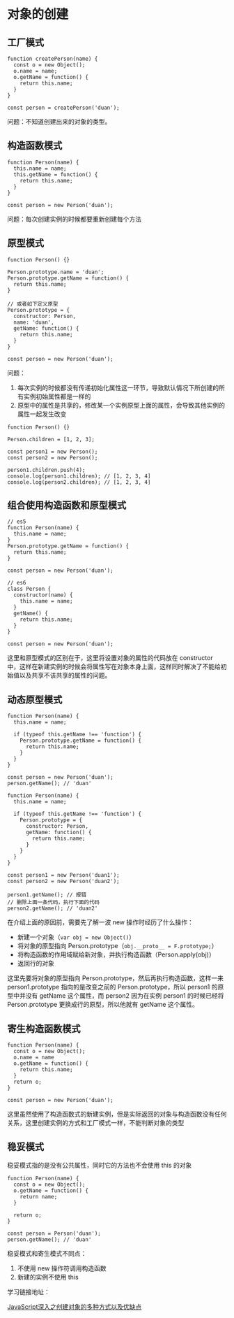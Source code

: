 # 对象的创建

## 工厂模式

```
function createPerson(name) {
  const o = new Object();
  o.name = name;
  o.getName = function() {
    return this.name;
  }
}

const person = createPerson('duan');
```

问题：不知道创建出来的对象的类型。

## 构造函数模式

```
function Person(name) {
  this.name = name;
  this.getName = function() {
    return this.name;
  }
}

const person = new Person('duan');
```

问题：每次创建实例的时候都要重新创建每个方法

## 原型模式

```
function Person() {}

Person.prototype.name = 'duan';
Person.prototype.getName = function() {
  return this.name;
}

// 或者如下定义原型
Person.prototype = {
  constructor: Person,
  name: 'duan',
  getName: function() {
    return this.name;
  }
}

const person = new Person('duan');
```

问题：

1. 每次实例的时候都没有传递初始化属性这一环节，导致默认情况下所创建的所有实例初始属性都是一样的
2. 原型中的属性是共享的，修改某一个实例原型上面的属性，会导致其他实例的属性一起发生改变

```
function Person() {}

Person.children = [1, 2, 3];

const person1 = new Person();
const person2 = new Person();

person1.children.push(4);
console.log(person1.children); // [1, 2, 3, 4]
console.log(person2.children); // [1, 2, 3, 4]
```

## 组合使用构造函数和原型模式

```
// es5
function Person(name) {
  this.name = name;
}
Person.prototype.getName = function() {
  return this.name;
}

const person = new Person('duan');

// es6
class Person {
  constructor(name) {
    this.name = name;
  }
  getName() {
    return this.name;
  }
}

const person = new Person('duan');
```

这里和原型模式的区别在于，这里将设置对象的属性的代码放在 constructor 中，这样在新建实例的时候会将属性写在对象本身上面，这样同时解决了不能给初始值以及共享不该共享的属性的问题。

## 动态原型模式

```
function Person(name) {
  this.name = name;
  
  if (typeof this.getName !== 'function') {
    Person.prototype.getName = function() {
      return this.name;
    }
  }
}

const person = new Person('duan');
person.getName(); // 'duan'
```

```
function Person(name) {
  this.name = name;
  
  if (typeof this.getName !== 'function') {
    Person.prototype = {
      constructor: Person,
      getName: function() {
        return this.name;
      }
    }
  }
}

const person1 = new Person('duan1');
const person2 = new Person('duan2');

person1.getName(); // 报错
// 删除上面一条代码，执行下面的代码
person2.getName(); // 'duan2'
```

在介绍上面的原因前，需要先了解一波 new 操作时经历了什么操作：

- 新建一个对象（`var obj = new Object()`）
- 将对象的原型指向 Person.prototype（`obj.__proto__ = F.prototype;`）
- 将构造函数的作用域赋给新对象，并执行构造函数（Person.apply(obj)）
- 返回行的对象

这里先要将对象的原型指向 Person.prototype，然后再执行构造函数，这样一来 person1.prototype 指向的是改变之前的 Person.prototype，所以 person1 的原型中并没有 getName 这个属性，而 person2 因为在实例 person1 的时候已经将 Person.prototype 更换成行的原型，所以他就有 getName 这个属性。

## 寄生构造函数模式

```
function Person(name) {
  const o = new Object();
  o.name = name
  o.getName = function() {
    return this.name;
  }
  return o;
}

const person = new Person('duan');
```

这里虽然使用了构造函数式的新建实例，但是实际返回的对象与构造函数没有任何关系，这里创建实例的方式和工厂模式一样，不能判断对象的类型

## 稳妥模式

稳妥模式指的是没有公共属性，同时它的方法也不会使用 this 的对象

```
function Person(name) {
  const o = new Object();
  o.getName = function() {
    return name;
  }
  
  return o;
}

const person = Person('duan');
person.getName(); // 'duan'
```

稳妥模式和寄生模式不同点：

1. 不使用 new 操作符调用构造函数
2. 新建的实例不使用 this

学习链接地址：

[JavaScript深入之创建对象的多种方式以及优缺点](https://github.com/mqyqingfeng/Blog/issues/15)